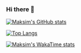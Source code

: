 ### Hi there 👋

<!--
**madzarm/madzarm** is a ✨ _special_ ✨ repository because its `README.md` (this file) appears on your GitHub profile.

Here are some ideas to get you started:

- 🔭 I’m currently working on ...
- 🌱 I’m currently learning ...
- 👯 I’m looking to collaborate on ...
- 🤔 I’m looking for help with ...
- 💬 Ask me about ...
- 📫 How to reach me: ...
- 😄 Pronouns: ...
- ⚡ Fun fact: ...
-->
[![Maksim's GitHub stats](https://github-readme-stats-5nmg.vercel.app/api?username=madzarm\&include_all_commits=true&theme=radical&show_icons=true&hide=stars&rank_icon=github)](https://github.com/anuraghazra/github-readme-stats)

[![Top Langs](https://github-readme-stats-5nmg.vercel.app/api/top-langs/?username=madzarm)](https://github.com/anuraghazra/github-readme-stats)

[![Maksim's WakaTime stats](https://github-readme-stats-5nmg.vercel.app/api/wakatime?username=madzarm)](https://github.com/anuraghazra/github-readme-stats)

